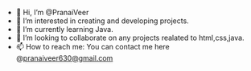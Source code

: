 - 👋 Hi, I’m @PranaiVeer
- 👀 I’m interested in creating and developing projects.
- 🌱 I’m currently learning Java.
- 💞️ I’m looking to collaborate on any projects realated to html,css,java.
- 📫 How to reach me: You can contact me here @pranaiveer630@gmail.com

<!---
PranaiVeer/PranaiVeer is a ✨ special ✨ repository because its `README.md` (this file) appears on your GitHub profile.
You can click the Preview link to take a look at your changes.
--->
